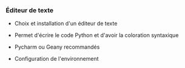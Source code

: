 ### Éditeur de texte

* Choix et installation d'un éditeur de texte
* Permet d'écrire le code Python et d'avoir la coloration syntaxique

* Pycharm ou Geany recommandés
* Configuration de l'environnement
